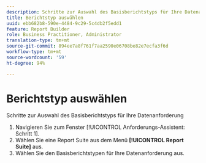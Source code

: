 ```yaml
---
description: Schritte zur Auswahl des Basisberichtstyps für Ihre Datenanforderung
title: Berichtstyp auswählen
uuid: ebb682b8-590e-4484-9c29-5c4db2f5edd1
feature: Report Builder
role: Business Practitioner, Administrator
translation-type: tm+mt
source-git-commit: 894ee7a8f761f7aa2590e06708be82e7ecfa3f6d
workflow-type: tm+mt
source-wordcount: '59'
ht-degree: 94%

---
```



# Berichtstyp auswählen

Schritte zur Auswahl des Basisberichtstyps für Ihre Datenanforderung

1. Navigieren Sie zum Fenster [!UICONTROL Anforderungs-Assistent: Schritt 1].
1. Wählen Sie eine Report Suite aus dem Menü **[!UICONTROL Report Suite]** aus.
1. Wählen Sie den Basisberichtstypen für Ihre Datenanforderung aus.
